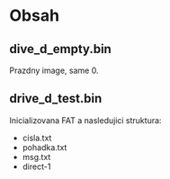 # Obsah

## dive_d_empty.bin

Prazdny image, same 0.


## drive_d_test.bin
Inicializovana FAT a nasledujici struktura:

 - cisla.txt
 - pohadka.txt
 - msg.txt
 - direct-1
